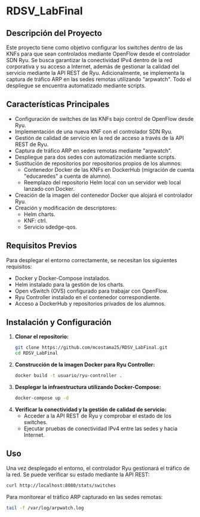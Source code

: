 # RDSV_LabFinal

## Descripción del Proyecto
Este proyecto tiene como objetivo configurar los switches dentro de las KNFs para que sean controlados mediante OpenFlow desde el controlador SDN Ryu. Se busca garantizar la conectividad IPv4 dentro de la red corporativa y su acceso a Internet, además de gestionar la calidad del servicio mediante la API REST de Ryu. Adicionalmente, se implementa la captura de tráfico ARP en las sedes remotas utilizando "arpwatch". Todo el despliegue se encuentra automatizado mediante scripts.

## Características Principales
- Configuración de switches de las KNFs bajo control de OpenFlow desde Ryu.
- Implementación de una nueva KNF con el controlador SDN Ryu.
- Gestión de calidad de servicio en la red de acceso a través de la API REST de Ryu.
- Captura de tráfico ARP en sedes remotas mediante "arpwatch".
- Despliegue para dos sedes con automatización mediante scripts.
- Sustitución de repositorios por repositorios propios de los alumnos:
  - Contenedor Docker de las KNFs en DockerHub (migración de cuenta "educaredes" a cuenta de alumno).
  - Reemplazo del repositorio Helm local con un servidor web local lanzado con Docker.
- Creación de la imagen del contenedor Docker que alojará el controlador Ryu.
- Creación y modificación de descriptores:
  - Helm charts.
  - KNF: ctrl.
  - Servicio sdedge-qos.

## Requisitos Previos
Para desplegar el entorno correctamente, se necesitan los siguientes requisitos:
- Docker y Docker-Compose instalados.
- Helm instalado para la gestión de los charts.
- Open vSwitch (OVS) configurado para trabajar con OpenFlow.
- Ryu Controller instalado en el contenedor correspondiente.
- Acceso a DockerHub y repositorios privados de los alumnos.

## Instalación y Configuración
1. **Clonar el repositorio:**
   ```sh
   git clone https://github.com/mcostama25/RDSV_LabFinal.git
   cd RDSV_LabFinal
   ```
2. **Construcción de la imagen Docker para Ryu Controller:**
   ```sh
   docker build -t usuario/ryu-controller .
   ```
3. **Desplegar la infraestructura utilizando Docker-Compose:**
   ```sh
   docker-compose up -d
   ```
4. **Verificar la conectividad y la gestión de calidad de servicio:**
   - Acceder a la API REST de Ryu y comprobar el estado de los switches.
   - Ejecutar pruebas de conectividad IPv4 entre las sedes y hacia Internet.

## Uso
Una vez desplegado el entorno, el controlador Ryu gestionará el tráfico de la red. Se puede verificar su estado mediante la API REST:
```sh
curl http://localhost:8080/stats/switches
```

Para monitorear el tráfico ARP capturado en las sedes remotas:
```sh
tail -f /var/log/arpwatch.log
```


